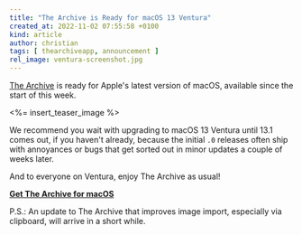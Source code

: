 ```yaml
---
title: "The Archive is Ready for macOS 13 Ventura"
created_at: 2022-11-02 07:55:58 +0100
kind: article
author: christian
tags: [ thearchiveapp, announcement ]
rel_image: ventura-screenshot.jpg
---
```

[The Archive][ta] is ready for Apple's latest version of macOS, available since the start of this week.

<%= insert_teaser_image %>

We recommend you wait with upgrading to macOS 13 Ventura until 13.1 comes out, if you haven't already, because the initial `.0` releases often ship with annoyances or bugs that get sorted out in minor updates a couple of weeks later.

And to everyone on Ventura, enjoy The Archive as usual!

**[Get The Archive for macOS][ta]**

P.S.: An update to The Archive that improves image import, especially via clipboard, will arrive in a short while.

[ta]: https://zettelkasten.de/the-archive
